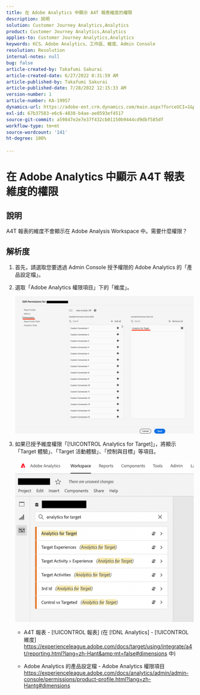 ```yaml
---
title: 在 Adobe Analytics 中顯示 A4T 報表維度的權限
description: 說明
solution: Customer Journey Analytics,Analytics
product: Customer Journey Analytics,Analytics
applies-to: Customer Journey Analytics,Analytics
keywords: KCS、Adobe Analytics、工作區、維度、Admin Console
resolution: Resolution
internal-notes: null
bug: false
article-created-by: Takafumi Sakurai
article-created-date: 6/27/2022 8:31:59 AM
article-published-by: Takafumi Sakurai
article-published-date: 7/28/2022 12:15:33 AM
version-number: 1
article-number: KA-19957
dynamics-url: https://adobe-ent.crm.dynamics.com/main.aspx?forceUCI=1&pagetype=entityrecord&etn=knowledgearticle&id=600e6e98-f3f5-ec11-bb3d-000d3a5b0d3b
exl-id: 67b37583-e6c6-4838-b4ae-ae0593ef4517
source-git-commit: a59847e2e7e37f432cb01150b9444cd9dbf585df
workflow-type: tm+mt
source-wordcount: '141'
ht-degree: 100%

---
```


# 在 Adobe Analytics 中顯示 A4T 報表維度的權限

## 說明

A4T 報表的維度不會顯示在 Adobe Analysis Workspace 中。需要什麼權限？

## 解析度

1. 首先，請選取您要透過 Admin Console 授予權限的 Adobe Analytics 的「產品設定檔」。
1. 選取「Adobe Analytics 權限項目」下的「維度」。

   ![](assets/123b13c2-bb08-ed11-82e4-00224809a4ae.png)

1. 如果已授予維度權限「[!UICONTROL Analytics for Target]」，將顯示「Target 體驗」、「Target 活動體驗」、「控制與目標」等項目。

   ![](assets/8b0bbd95-f4f5-ec11-bb3d-000d3a5b0d3b.png)

   - A4T 報表 - [!UICONTROL 報表] (在 [!DNL Analytics] - [!UICONTROL 維度]
https://experienceleague.adobe.com/docs/target/using/integrate/a4t/reporting.html?lang=zh-Hant&amp;mt=false#dimensions 中)

   - Adobe Analytics 的產品設定檔 - Adobe Analytics 權限項目
https://experienceleague.adobe.com/docs/analytics/admin/admin-console/permissions/product-profile.html?lang=zh-Hantg#dimensions
